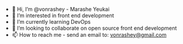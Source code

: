 - 👋 Hi, I’m @vonrashey - Marashe Yeukai
- 👀 I’m interested in front end development
- 🌱 I’m currently learning DevOps
- 💞️ I’m looking to collaborate on open source front end development
- 📫 How to reach me - send an email to: vonrashey@gmail.com

